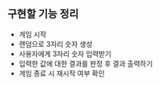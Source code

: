 ## 구현할 기능 정리
- 게임 시작
- 랜덤으로 3자리 숫자 생성
- 사용자에게 3자리 숫자 입력받기
- 입력한 값에 대한 결과를 판정 후 결과 출력하기
- 게임 종료 시 재시작 여부 확인